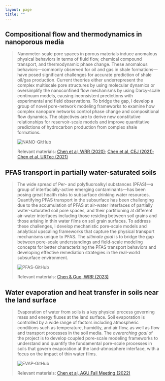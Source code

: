 ```yaml
---
layout: page
title: ""
---
```


<!-- --- -->
## Compositional flow and thermodynamics in nanoporous media
> Nanometer-scale pore spaces in porous materials induce anomalous physical behaviors in terms of fluid flow, chemical compound transport, and thermodynamic phase change. These anomalous behaviors&mdash;commonly observed for oil and gas in shale formations&mdash;have posed significant challenges for accurate prediction of shale oil/gas production. Current theories either underrepresent the complex multiscale pore structures by using molecular dynamics or oversimplify the nanoconfined flow mechanisms by using Darcy-scale continuum models, causing inconsistent predictions with experimental and field observations. To bridge the gap, I develop a group of novel pore-network modeling frameworks to examine how complex nanopore networks control phase change and compositional flow dynamics. The objectives are to derive new constitutive relationships for reservoir-scale models and improve quantitative predictions of hydrocarbon production from complex shale formations.
>
> ![NANO-GitHub](nano-github.gif)
>
> Relevant materials: [Chen et al, WRR (2020)](https://agupubs.onlinelibrary.wiley.com/doi/abs/10.1029/2020WR028510); [Chen et al, CEJ (2021)](https://www.sciencedirect.com/science/article/abs/pii/S1385894721007981); [Chen et al, URTec (2021)](https://onepetro.org/URTECONF/proceedings-abstract/21URTC/1-21URTC/465245)

<!-- --- -->
## PFAS transport in partially water-saturated soils
> The wide spread of Per- and polyfluoroalkyl substances (PFAS)&mdash;a group of interfacially-active emerging contaminants&mdash;has been posing great health risks to subsurface drinking water resources. Quantifying PFAS transport in the subsurface has been challenging due to the accumulation of PFAS at air-water interfaces of partially water-saturated soil pore spaces, and their partitioning at different air-water interfaces including those residing between soil grains and those arising in thin water films on soil grain surfaces. To address these challenges, I develop mechanistic pore-scale models and analytical upscaling frameworks that capture the physical transport mechanisms unique to PFAS. The *ultimate goal* is to bridge the gap between pore-scale understandings and field-scale modeling concepts for better characterizing the PFAS transport behaviors and developing effective remediation strategies in the real-world subsurface environment.
>
> ![PFAS-GitHub](pfas-github.gif)
>
> Relevant materials: [Chen & Guo, WRR (2023)](https://agupubs.onlinelibrary.wiley.com/doi/10.1029/2023WR034664)

<!-- --- -->
## Water evaporation and heat transfer in soils near the land surface
> Evaporation of water from soils is a key physical process governing mass and energy fluxes at the land surface. Soil evaporation is controlled by a wide range of factors including atmospheric conditions such as temperature, humidity, and air flow, as well as flow and transport processes in the soil media. The *overarching goal* of the project is to develop coupled pore-scale modeling frameworks to understand and quantify the fundamental pore-scale processes in soils that govern evaporation at the land-atmosphere interface, with a focus on the impact of thin water films.
>
> ![EVAP-GitHub](evap-github.gif)
>
> Relevant materials: [Chen et al, AGU Fall Meeting (2022)](https://ui.adsabs.harvard.edu/abs/2022AGUFM.H53G..06C/abstract)
